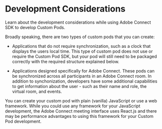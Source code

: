 # Development Considerations

Learn about the development considerations while using Adobe Connect SDK to develop Custom Pods.

Broadly speaking, there are two types of custom pods that you can create:

- Applications that do not require synchronization, such as a clock that displays the users local time. This type of custom pod does not use or require the Custom Pod SDK, but your pod will still need to be packaged correctly with the required structure explained below.

- Applications designed specifically for Adobe Connect. These pods can be synchronized across all participants in an Adobe Connect room. In addition to synchonization, developers have some additional capabilities to get information about the user - such as their name and role, the virtual room, and events.

You can create your custom pod with plain (vanilla) JavaScript or use a web framework. While you could use any framework for your JavaScript development, the Adobe Connect meeting interface uses React.js and there may be performance advantages to using this framework for your Custom Pod development.
